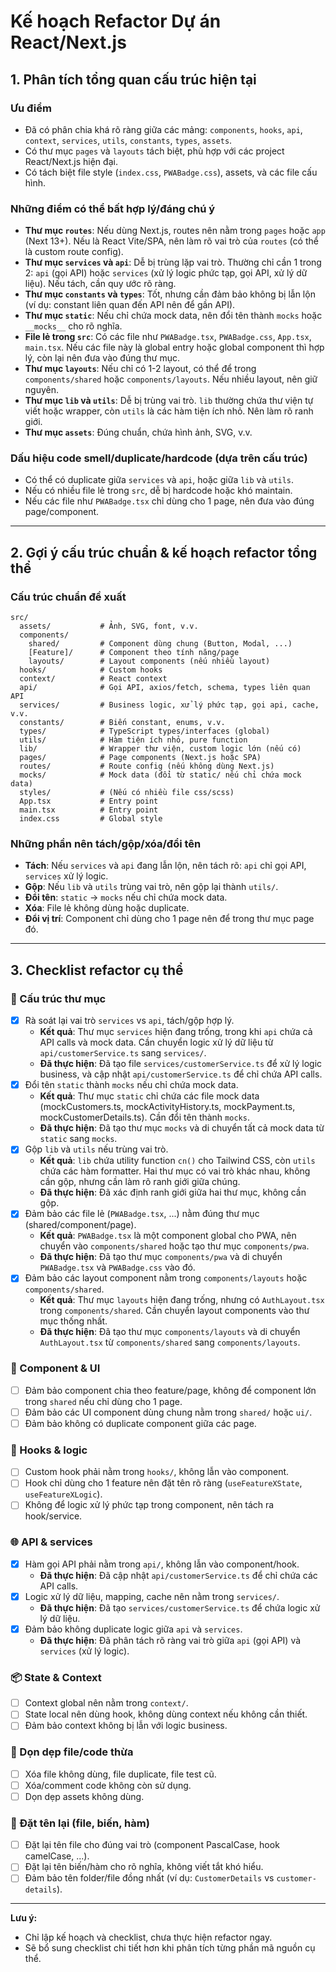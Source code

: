 # Kế hoạch Refactor Dự án React/Next.js

## 1. Phân tích tổng quan cấu trúc hiện tại

### Ưu điểm

- Đã có phân chia khá rõ ràng giữa các mảng: `components`, `hooks`, `api`, `context`, `services`, `utils`, `constants`, `types`, `assets`.
- Có thư mục `pages` và `layouts` tách biệt, phù hợp với các project React/Next.js hiện đại.
- Có tách biệt file style (`index.css`, `PWABadge.css`), assets, và các file cấu hình.

### Những điểm có thể bất hợp lý/đáng chú ý

- **Thư mục `routes`**: Nếu dùng Next.js, routes nên nằm trong `pages` hoặc `app` (Next 13+). Nếu là React Vite/SPA, nên làm rõ vai trò của `routes` (có thể là custom route config).
- **Thư mục `services` và `api`**: Dễ bị trùng lặp vai trò. Thường chỉ cần 1 trong 2: `api` (gọi API) hoặc `services` (xử lý logic phức tạp, gọi API, xử lý dữ liệu). Nếu tách, cần quy ước rõ ràng.
- **Thư mục `constants` và `types`**: Tốt, nhưng cần đảm bảo không bị lẫn lộn (ví dụ: constant liên quan đến API nên để gần API).
- **Thư mục `static`**: Nếu chỉ chứa mock data, nên đổi tên thành `mocks` hoặc `__mocks__` cho rõ nghĩa.
- **File lẻ trong `src`**: Có các file như `PWABadge.tsx`, `PWABadge.css`, `App.tsx`, `main.tsx`. Nếu các file này là global entry hoặc global component thì hợp lý, còn lại nên đưa vào đúng thư mục.
- **Thư mục `layouts`**: Nếu chỉ có 1-2 layout, có thể để trong `components/shared` hoặc `components/layouts`. Nếu nhiều layout, nên giữ nguyên.
- **Thư mục `lib` và `utils`**: Dễ bị trùng vai trò. `lib` thường chứa thư viện tự viết hoặc wrapper, còn `utils` là các hàm tiện ích nhỏ. Nên làm rõ ranh giới.
- **Thư mục `assets`**: Đúng chuẩn, chứa hình ảnh, SVG, v.v.

### Dấu hiệu code smell/duplicate/hardcode (dựa trên cấu trúc)

- Có thể có duplicate giữa `services` và `api`, hoặc giữa `lib` và `utils`.
- Nếu có nhiều file lẻ trong `src`, dễ bị hardcode hoặc khó maintain.
- Nếu các file như `PWABadge.tsx` chỉ dùng cho 1 page, nên đưa vào đúng page/component.

---

## 2. Gợi ý cấu trúc chuẩn & kế hoạch refactor tổng thể

### Cấu trúc chuẩn đề xuất

```
src/
  assets/           # Ảnh, SVG, font, v.v.
  components/
    shared/         # Component dùng chung (Button, Modal, ...)
    [Feature]/      # Component theo tính năng/page
    layouts/        # Layout components (nếu nhiều layout)
  hooks/            # Custom hooks
  context/          # React context
  api/              # Gọi API, axios/fetch, schema, types liên quan API
  services/         # Business logic, xử lý phức tạp, gọi api, cache, v.v.
  constants/        # Biến constant, enums, v.v.
  types/            # TypeScript types/interfaces (global)
  utils/            # Hàm tiện ích nhỏ, pure function
  lib/              # Wrapper thư viện, custom logic lớn (nếu có)
  pages/            # Page components (Next.js hoặc SPA)
  routes/           # Route config (nếu không dùng Next.js)
  mocks/            # Mock data (đổi từ static/ nếu chỉ chứa mock data)
  styles/           # (Nếu có nhiều file css/scss)
  App.tsx           # Entry point
  main.tsx          # Entry point
  index.css         # Global style
```

### Những phần nên tách/gộp/xóa/đổi tên

- **Tách**: Nếu `services` và `api` đang lẫn lộn, nên tách rõ: `api` chỉ gọi API, `services` xử lý logic.
- **Gộp**: Nếu `lib` và `utils` trùng vai trò, nên gộp lại thành `utils/`.
- **Đổi tên**: `static` → `mocks` nếu chỉ chứa mock data.
- **Xóa**: File lẻ không dùng hoặc duplicate.
- **Đổi vị trí**: Component chỉ dùng cho 1 page nên để trong thư mục page đó.

---

## 3. Checklist refactor cụ thể

### 📁 Cấu trúc thư mục

- [x] Rà soát lại vai trò `services` vs `api`, tách/gộp hợp lý.
  - **Kết quả**: Thư mục `services` hiện đang trống, trong khi `api` chứa cả API calls và mock data. Cần chuyển logic xử lý dữ liệu từ `api/customerService.ts` sang `services/`.
  - **Đã thực hiện**: Đã tạo file `services/customerService.ts` để xử lý logic business, và cập nhật `api/customerService.ts` để chỉ chứa API calls.
- [x] Đổi tên `static` thành `mocks` nếu chỉ chứa mock data.
  - **Kết quả**: Thư mục `static` chỉ chứa các file mock data (mockCustomers.ts, mockActivityHistory.ts, mockPayment.ts, mockCustomerDetails.ts). Cần đổi tên thành `mocks`.
  - **Đã thực hiện**: Đã tạo thư mục `mocks` và di chuyển tất cả mock data từ `static` sang `mocks`.
- [x] Gộp `lib` và `utils` nếu trùng vai trò.
  - **Kết quả**: `lib` chứa utility function `cn()` cho Tailwind CSS, còn `utils` chứa các hàm formatter. Hai thư mục có vai trò khác nhau, không cần gộp, nhưng cần làm rõ ranh giới giữa chúng.
  - **Đã thực hiện**: Đã xác định ranh giới giữa hai thư mục, không cần gộp.
- [x] Đảm bảo các file lẻ (`PWABadge.tsx`, ...) nằm đúng thư mục (shared/component/page).
  - **Kết quả**: `PWABadge.tsx` là một component global cho PWA, nên chuyển vào `components/shared` hoặc tạo thư mục `components/pwa`.
  - **Đã thực hiện**: Đã tạo thư mục `components/pwa` và di chuyển `PWABadge.tsx` và `PWABadge.css` vào đó.
- [x] Đảm bảo các layout component nằm trong `components/layouts` hoặc `components/shared`.
  - **Kết quả**: Thư mục `layouts` hiện đang trống, nhưng có `AuthLayout.tsx` trong `components/shared`. Cần chuyển layout components vào thư mục thống nhất.
  - **Đã thực hiện**: Đã tạo thư mục `components/layouts` và di chuyển `AuthLayout.tsx` từ `components/shared` sang `components/layouts`.

### 🧩 Component & UI

- [ ] Đảm bảo component chia theo feature/page, không để component lớn trong `shared` nếu chỉ dùng cho 1 page.
- [ ] Đảm bảo các UI component dùng chung nằm trong `shared/` hoặc `ui/`.
- [ ] Đảm bảo không có duplicate component giữa các page.

### 🔁 Hooks & logic

- [ ] Custom hook phải nằm trong `hooks/`, không lẫn vào component.
- [ ] Hook chỉ dùng cho 1 feature nên đặt tên rõ ràng (`useFeatureXState`, `useFeatureXLogic`).
- [ ] Không để logic xử lý phức tạp trong component, nên tách ra hook/service.

### 🌐 API & services

- [x] Hàm gọi API phải nằm trong `api/`, không lẫn vào component/hook.
  - **Đã thực hiện**: Đã cập nhật `api/customerService.ts` để chỉ chứa các API calls.
- [x] Logic xử lý dữ liệu, mapping, cache nên nằm trong `services/`.
  - **Đã thực hiện**: Đã tạo `services/customerService.ts` để chứa logic xử lý dữ liệu.
- [x] Đảm bảo không duplicate logic giữa `api` và `services`.
  - **Đã thực hiện**: Đã phân tách rõ ràng vai trò giữa `api` (gọi API) và `services` (xử lý logic).

### 📦 State & Context

- [ ] Context global nên nằm trong `context/`.
- [ ] State local nên dùng hook, không dùng context nếu không cần thiết.
- [ ] Đảm bảo context không bị lẫn với logic business.

### 🧹 Dọn dẹp file/code thừa

- [ ] Xóa file không dùng, file duplicate, file test cũ.
- [ ] Xóa/comment code không còn sử dụng.
- [ ] Dọn dẹp assets không dùng.

### 📖 Đặt tên lại (file, biến, hàm)

- [ ] Đặt lại tên file cho đúng vai trò (component PascalCase, hook camelCase, ...).
- [ ] Đặt lại tên biến/hàm cho rõ nghĩa, không viết tắt khó hiểu.
- [ ] Đảm bảo tên folder/file đồng nhất (ví dụ: `CustomerDetails` vs `customer-details`).

---

**Lưu ý:**

- Chỉ lập kế hoạch và checklist, chưa thực hiện refactor ngay.
- Sẽ bổ sung checklist chi tiết hơn khi phân tích từng phần mã nguồn cụ thể.
